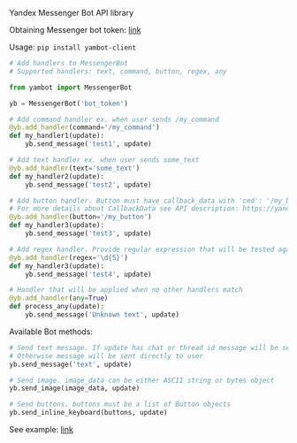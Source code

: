 Yandex Messenger Bot API library

Obtaining Messenger bot token: [link](https://yandex.ru/support/yandex-360/business/admin/ru/bot-platform.html#bot-create) 

Usage: 
```pip install yambot-client```

```python
# Add handlers to MessengerBot
# Supported handlers: text, command, button, regex, any

from yambot import MessengerBot

yb = MessengerBot('bot_token')

# Add command handler ex. when user sends /my_command
@yb.add_handler(command='/my_command')
def my_handler1(update):
    yb.send_message('test1', update)

# Add text handler ex. when user sends some_text
@yb.add_handler(text='some_text')
def my_handler2(update):
    yb.send_message('test2', update)

# Add button handler. Button must have callback_data with 'cmd': '/my_button' JSON object
# For more details about CallbackData see API description: https://yandex.ru/dev/messenger/doc/ru/data-types#button 
@yb.add_handler(button='/my_button')
def my_handler3(update):
    yb.send_message('test3', update)

# Add regex handler. Provide regular expression that will be tested against user text message 
@yb.add_handler(regex='\d{5}')
def my_handler3(update):
    yb.send_message('test4', update)

# Handler that will be applied when no other handlers match
@yb.add_handler(any=True)
def process_any(update):
    yb.send_message('Unknown text', update)


```

Available Bot methods:

```python
# Send text message. If update has chat or thread id message will be sent to chat or thread
# Otherwise message will be sent directly to user
yb.send_message('text', update)

# Send image. image_data can be either ASCII string or bytes object
yb.send_image(image_data, update)

# Send buttons. buttons must be a list of Button objects
yb.send_inline_keyboard(buttons, update)
```

See example: [link](https://github.com/abugrin/yambot/blob/master/example.py)


